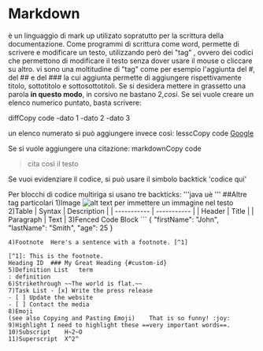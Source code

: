 # Markdown
  è un linguaggio di mark up utilizato sopratutto per la scrittura della documentazione.
  Come programmi di scrittura come word, permette di scrivere e modificare un testo, utilizzando però dei "tag" , ovvero dei codici che permettono di modificare il testo senza dover usare il mouse o cliccare su altro.
  vi sono una moltitudine di "tag" come per esempio l'aggiunta del #, del ## e del ### la cui aggiunta permette di aggiungere rispettivamente titolo, sottotitolo e sottosottotitoli.
  Se si desidera mettere in grassetto una parola **in questo modo**, in corsivo ne bastano 2,*così*.
  Se sei vuole creare un elenco numerico puntato, basta scrivere:
  
  diffCopy code
  -dato 1
  -dato 2
  -dato 3

un elenco numerato si può aggiungere invece così:
lesscCopy code
[Google](https://sito.com)

Se si vuole aggiungere una citazione:
markdownCopy code
> cita così il testo

Se vuoi evidenziare il codice, si può  usare il simbolo backtick 'codice qui'

Per blocchi di codice multiriga si usano tre backticks:
'''java
uè
'''
##Altre tag particolari
1)Image	![alt text](image.jpg) per immettere un immagine nel testo
2)Table	| Syntax | Description |
| ----------- | ----------- |
| Header | Title |
| Paragraph | Text |
3)Fenced Code Block	```
{
  "firstName": "John",
  "lastName": "Smith",
  "age": 25
}
```
4)Footnote	Here's a sentence with a footnote. [^1]

[^1]: This is the footnote.
Heading ID	### My Great Heading {#custom-id}
5)Definition List	term
: definition
6)Strikethrough	~~The world is flat.~~
7)Task List	- [x] Write the press release
- [ ] Update the website
- [ ] Contact the media
8)Emoji
(see also Copying and Pasting Emoji)	That is so funny! :joy:
9)Highlight	I need to highlight these ==very important words==.
10)Subscript	H~2~O
11)Superscript	X^2^